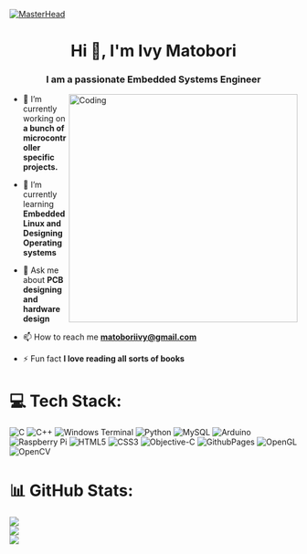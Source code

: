 [![MasterHead](https://www.yash.com/wp-content/uploads/2021/06/python-blogn-banner2.png)](https://rishavchanda.io
)

<h1 align="center">Hi 👋, I'm Ivy Matobori</h1>
<h3 align="center">I am a passionate Embedded Systems Engineer</h3>
<img align="right" alt="Coding" width="400" src="https://media.licdn.com/dms/image/D5612AQG9ZRiXHUxYzg/article-cover_image-shrink_720_1280/0/1693806971948?e=2147483647&v=beta&t=0bZXZ7Sf306_lH-Bk_ubml4BAo_LHLT15HW272p3P50">


- 🔭 I’m currently working on **a bunch of microcontroller specific projects.**

- 🌱 I’m currently learning **Embedded Linux and Designing Operating systems**

- 💬 Ask me about **PCB designing and hardware design**

- 📫 How to reach me **matoboriivy@gmail.com**

- ⚡ Fun fact **I love reading all sorts of books**


# 💻 Tech Stack:
![C](https://img.shields.io/badge/c-%2300599C.svg?style=plastic&logo=c&logoColor=white) ![C++](https://img.shields.io/badge/c++-%2300599C.svg?style=plastic&logo=c%2B%2B&logoColor=white) ![Windows Terminal](https://img.shields.io/badge/Windows%20Terminal-%234D4D4D.svg?style=plastic&logo=windows-terminal&logoColor=white) ![Python](https://img.shields.io/badge/python-3670A0?style=plastic&logo=python&logoColor=ffdd54) ![MySQL](https://img.shields.io/badge/mysql-%2300000f.svg?style=plastic&logo=mysql&logoColor=white) ![Arduino](https://img.shields.io/badge/-Arduino-00979D?style=plastic&logo=Arduino&logoColor=white) ![Raspberry Pi](https://img.shields.io/badge/-RaspberryPi-C51A4A?style=plastic&logo=Raspberry-Pi) ![HTML5](https://img.shields.io/badge/html5-%23E34F26.svg?style=plastic&logo=html5&logoColor=white) ![CSS3](https://img.shields.io/badge/css3-%231572B6.svg?style=plastic&logo=css3&logoColor=white) ![Objective-C](https://img.shields.io/badge/OBJECTIVE--C-%233A95E3.svg?style=plastic&logo=apple&logoColor=white) ![GithubPages](https://img.shields.io/badge/github%20pages-121013?style=plastic&logo=github&logoColor=white) ![OpenGL](https://img.shields.io/badge/OpenGL-%23FFFFFF.svg?style=plastic&logo=opengl) ![OpenCV](https://img.shields.io/badge/opencv-%23white.svg?style=plastic&logo=opencv&logoColor=white)
# 📊 GitHub Stats:
![](https://github-readme-stats.vercel.app/api?username=i3v3y3&theme=synthwave&hide_border=false&include_all_commits=false&count_private=false)<br/>![](https://github-readme-streak-stats.herokuapp.com/?user=i3v3y3&theme=synthwave&hide_border=false)<br/>
![](https://github-readme-stats.vercel.app/api/top-langs/?username=i3v3y3&theme=synthwave&hide_border=false&include_all_commits=false&count_private=false&layout=compact)

<!-- Proudly created with GPRM ( https://gprm.itsvg.in ) -->
